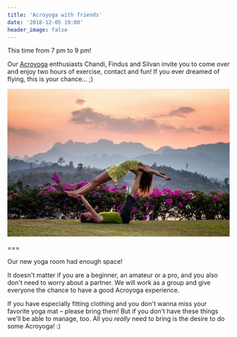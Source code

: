 ```yaml
---
title: 'Acroyoga with friends'
date: '2018-12-05 19:00'
header_image: false
---
```


This time from 7 pm to 9 pm!

Our [Acroyoga](https://en.wikipedia.org/wiki/Acroyoga) enthusiasts Chandi, Findus and Silvan invite you to come over and enjoy two hours of exercise, contact and fun! If you ever dreamed of flying, this is your chance... ;)

![](acroyoga.jpg)

===

Our new yoga room had enough space!

It doesn't matter if you are a beginner, an amateur or a pro, and you also don't need to worry about a partner. We will work as a group and give everyone the chance to have a good Acroyoga experience.

If you have especially fitting clothing and you don't wanna miss your favorite yoga mat – please bring them! But if you don't have these things we'll be able to manage, too. All you _really_ need to bring is the desire to do some Acroyoga! :)
